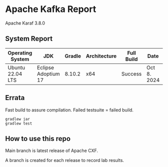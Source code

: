 # Apache Kafka Report

Apache Karaf 3.8.0

## System Report

| Operating System    | JDK       | Gradle | Architecture | Full Build | Date  | Notes |
|---------------------|-----------|-------|--------------|------------|-------|-------|
| Ubuntu 22.04 LTS    | Eclipse Adoptium 17  | 8.10.2 | x64      | Success | Oct 8. 2024 | 1 Failed kafka.coordinator.transaction.ProducerIdManagerTest |

## Errata


Fast build to assure compilation. Failed testsuite = failed build.
```
gradlew jar
gradlew test
```

## How to use this repo

Main branch is latest release of Apache CXF.

A branch is created for each release to record lab results.
